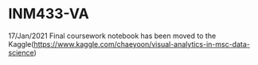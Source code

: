 # INM433-VA

17/Jan/2021 Final coursework notebook has been moved to the Kaggle(https://www.kaggle.com/chaeyoon/visual-analytics-in-msc-data-science)
